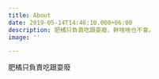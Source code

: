 ```yaml
---
title: About
date: 2019-05-14T14:46:10.000+06:00
description: 肥橘只負責吃跟耍廢，幹啥啥也不會。
image: ''

---
```

肥橘只負責吃跟耍廢